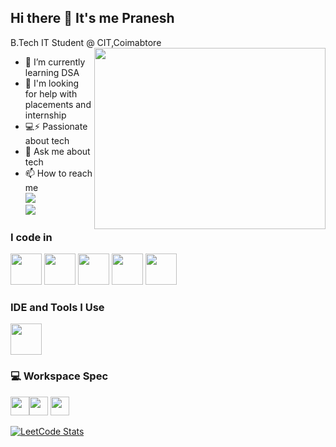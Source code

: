 ## Hi there 👋 It's me Pranesh

B.Tech IT Student @ CIT,Coimabtore
<img align="right" width="370" height="290" src="https://i.pinimg.com/originals/47/f0/34/47f0342cec72b800463bf003eac1257e.gif">
                                               
- 🌱 I’m currently learning DSA
- 🤔 I'm looking for help with placements and internship
-  💻⚡ Passionate about tech
-  💬 Ask me about tech
- 📫 How to reach me
 <br /> [<img src="https://img.shields.io/badge/LinkedIn-0077B5?style=for-the-badge&logo=linkedin&logoColor=white" />](https://www.linkedin.com/in/pranesh09/) <br/> [<img src="https://img.shields.io/badge/instagram-d62976?style=for-the-badge&logo=instagram&logoColor=white" />](https://www.instagram.com/pranesh__45/)


### I code in
<img height="50" width="50" src="https://img.icons8.com/color/48/000000/python.png" /> <img height="50" width="50" src="https://img.icons8.com/color/48/000000/c-programming.png" /> <img height="50" width="50" src="https://img.icons8.com/color/48/000000/java-coffee-cup-logo.png" /> <img height="50" width="50" src="https://img.icons8.com/color/48/000000/html-5.png" /> <img height="50" width="50" src="https://img.icons8.com/color/48/000000/css3.png" />

### IDE and Tools I Use
<img height="50" width="50" src="https://img.icons8.com/color/48/000000/visual-studio-code-2019.png"/>


### 💻 Workspace Spec
<img height="30" src="https://img.shields.io/badge/ASUS-TUF_Gaming_F15-EA1C24?style=for-the-badge&logo=asus&logoColor=white"/><img height="30" src="https://img.shields.io/badge/NVIDIA-GTX2050-76B900?style=for-the-badge&logo=nvidia&logoColor=white"/> <img height="30" src="https://img.shields.io/badge/Intel-11th_Gen_i5_11400H-0071C5?style=for-the-badge&logo=intel&logoColor=white"/>

[![LeetCode Stats](https://leetcard.jacoblin.cool/Pranesh045?theme=dark&font=Marcellus&ext=heatmap)](https://leetcode.com/Pranesh045)

